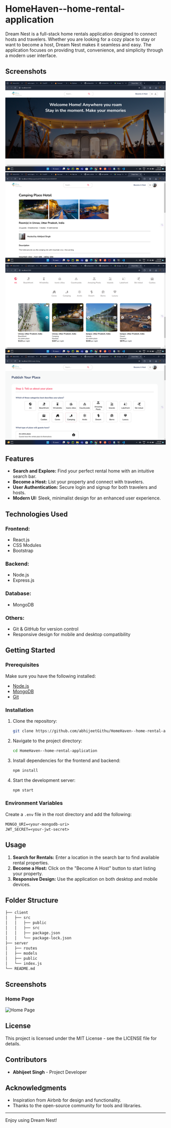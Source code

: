 ﻿# HomeHaven--home-rental-application

Dream Nest is a full-stack home rentals application designed to connect hosts and travelers. Whether you are looking for a cozy place to stay or want to become a host, Dream Nest makes it seamless and easy. The application focuses on providing trust, convenience, and simplicity through a modern user interface.

## Screenshots

<!-- ![Homepage Screenshot](Screenshot 2024-12-02 083544.png) -->

![Screen 1](client/public/assets/screen1.png)
![Screen 2](client/public/assets/screen2.png)
![Screen 3](client/public/assets/screen3.png)
![Screen 4](client/public/assets/screen4.png)


## Features

- **Search and Explore:** Find your perfect rental home with an intuitive search bar.
- **Become a Host:** List your property and connect with travelers.
- **User Authentication:** Secure login and signup for both travelers and hosts.
- **Modern UI:** Sleek, minimalist design for an enhanced user experience.

## Technologies Used

### Frontend:
- React.js
- CSS Modules
- Bootstrap

### Backend:
- Node.js
- Express.js

### Database:
- MongoDB

### Others:
- Git & GitHub for version control
- Responsive design for mobile and desktop compatibility

## Getting Started

### Prerequisites
Make sure you have the following installed:
- [Node.js](https://nodejs.org/)
- [MongoDB](https://www.mongodb.com/)
- [Git](https://git-scm.com/)

### Installation

1. Clone the repository:
   ```bash
   git clone https://github.com/abhijeetGithu/HomeHaven--home-rental-application.git
   ```

2. Navigate to the project directory:
   ```bash
   cd HomeHaven--home-rental-application
   ```

3. Install dependencies for the frontend and backend:
   ```bash
   npm install
   ```

4. Start the development server:
   ```bash
   npm start
   ```

### Environment Variables
Create a `.env` file in the root directory and add the following:

```
MONGO_URI=<your-mongodb-uri>
JWT_SECRET=<your-jwt-secret>
```

## Usage

1. **Search for Rentals:** Enter a location in the search bar to find available rental properties.
2. **Become a Host:** Click on the "Become A Host" button to start listing your property.
3. **Responsive Design:** Use the application on both desktop and mobile devices.

## Folder Structure

```
├── client
│   ├── src
│   │   ├── public
│   │   ├── src
│   │   ├── package.json
│   │   └── package-lock.json
├── server
│   ├── routes
│   ├── models
│   ├── public
│   └── index.js
└── README.md
```

## Screenshots

### Home Page
![Home Page](image.png)

## License
This project is licensed under the MIT License - see the LICENSE file for details.

## Contributors
- **Abhijeet Singh** - Project Developer

## Acknowledgments
- Inspiration from Airbnb for design and functionality.
- Thanks to the open-source community for tools and libraries.

---

Enjoy using Dream Nest!
